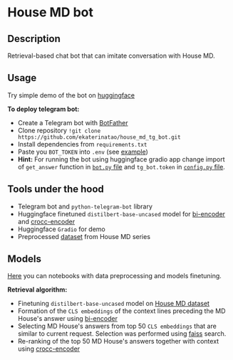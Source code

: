 # House MD bot

## Description
Retrieval-based chat bot that can imitate conversation with House MD.

## Usage

Try simple demo of the bot on [huggingface](https://huggingface.co/spaces/ekaterinatao/house_md_bot)

**To deploy telegram bot:**  
  
* Create a Telegram bot with [BotFather](https://t.me/botfather)  
* Clone repository `!git clone https://github.com/ekaterinatao/house_md_tg_bot.git`  
* Install dependencies from `requirements.txt`  
* Paste you `BOT_TOKEN` into `.env` (see [example](https://github.com/ekaterinatao/house_md_tg_bot/blob/main/.env.example))
* **Hint:** For running the bot using huggingface gradio app change import of `get_answer` function in [`bot.py` file](https://github.com/ekaterinatao/house_md_tg_bot/blob/main/bot.py) and `tg_bot.token` in [`config.py` file](https://github.com/ekaterinatao/house_md_tg_bot/blob/main/config_data/config.py).  
  
## Tools under the hood
* Telegram bot and `python-telegram-bot` library  
* Huggingface finetuned `distilbert-base-uncased` model for [bi-encoder](https://huggingface.co/ekaterinatao/house-md-bot-bert-bi-encoder) and [crocc-encoder](https://huggingface.co/ekaterinatao/house-md-bot-bert-cross-encoder)  
* Huggingface `Gradio` for demo  
* Preprocessed [dataset](https://huggingface.co/datasets/ekaterinatao/house_md_context3) from House MD series  

## Models
[Here](https://github.com/ekaterinatao/house_md_tg_bot/tree/main/notebooks) you can notebooks with data preprocessing and models finetuning.  

**Retrieval algorithm:**  
* Finetuning `distilbert-base-uncased` model on [House MD dataset](https://huggingface.co/datasets/ekaterinatao/house_md_context3)  
* Formation of the `CLS embeddings` of the context lines preceding the MD House's answer using [bi-encoder](https://huggingface.co/ekaterinatao/house-md-bot-bert-bi-encoder)  
* Selecting MD House's answers from top 50 `CLS embeddings` that are similar to current request. Selection was performed using [faiss](https://github.com/facebookresearch/faiss) search.  
* Re-ranking of the top 50 MD House's answers together with context using [crocc-encoder](https://huggingface.co/ekaterinatao/house-md-bot-bert-cross-encoder)  